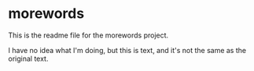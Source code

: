# morewords

This is the readme file for the morewords project.

I have no idea what I'm doing, but this is text, and it's not the same as the original text.
